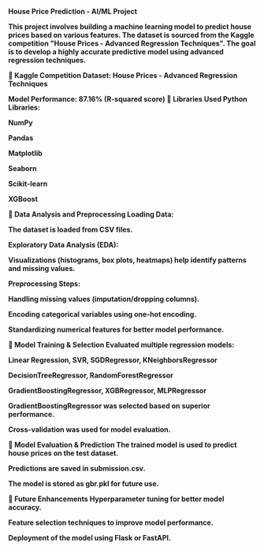 <b>House Price Prediction - AI/ML Project<b>

This project involves building a machine learning model to predict house prices based on various features. The dataset is sourced from the Kaggle competition "House Prices - Advanced Regression Techniques". The goal is to develop a highly accurate predictive model using advanced regression techniques.

📌 Kaggle Competition
Dataset: House Prices - Advanced Regression Techniques

Model Performance: 87.16% (R-squared score)
📌 Libraries Used
Python Libraries:

NumPy

Pandas

Matplotlib

Seaborn

Scikit-learn

XGBoost

📝 Data Analysis and Preprocessing
Loading Data:

The dataset is loaded from CSV files.

Exploratory Data Analysis (EDA):

Visualizations (histograms, box plots, heatmaps) help identify patterns and missing values.

Preprocessing Steps:

Handling missing values (imputation/dropping columns).

Encoding categorical variables using one-hot encoding.

Standardizing numerical features for better model performance.

🤖 Model Training & Selection
Evaluated multiple regression models:

Linear Regression, SVR, SGDRegressor, KNeighborsRegressor

DecisionTreeRegressor, RandomForestRegressor

GradientBoostingRegressor, XGBRegressor, MLPRegressor

GradientBoostingRegressor was selected based on superior performance.

Cross-validation was used for model evaluation.

🎯 Model Evaluation & Prediction
The trained model is used to predict house prices on the test dataset.

Predictions are saved in submission.csv.

The model is stored as gbr.pkl for future use.

🚀 Future Enhancements
Hyperparameter tuning for better model accuracy.

Feature selection techniques to improve model performance.

Deployment of the model using Flask or FastAPI.
